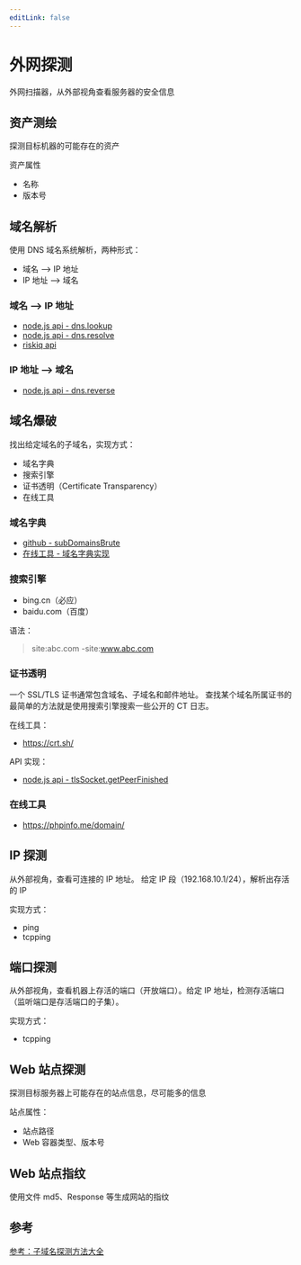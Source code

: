 ```yaml
---
editLink: false
---
```


# 外网探测

外网扫描器，从外部视角查看服务器的安全信息

## 资产测绘

探测目标机器的可能存在的资产

资产属性

- 名称
- 版本号

## 域名解析

使用 DNS 域名系统解析，两种形式：

- 域名 --> IP 地址
- IP 地址 --> 域名

### 域名 --> IP 地址

- [node.js api - dns.lookup](https://nodejs.org/dist/latest-v17.x/docs/api/dns.html#dnslookuphostname-options-callback)
- [node.js api - dns.resolve](https://nodejs.org/dist/latest-v17.x/docs/api/dns.html#dnsresolvehostname-rrtype-callback)
- [riskiq api](https://api.riskiq.net/api/concepts.html)

### IP 地址 --> 域名

- [node.js api - dns.reverse](https://nodejs.org/dist/latest-v17.x/docs/api/dns.html#dnsreverseip-callback)

## 域名爆破

找出给定域名的子域名，实现方式：

- 域名字典
- 搜索引擎
- 证书透明（Certificate Transparency）
- 在线工具

### 域名字典

- [github - subDomainsBrute](https://github.com/lijiejie/subDomainsBrute/blob/master/dict/subnames_full.txt)
- [在线工具 - 域名字典实现](https://phpinfo.me/domain/)

### 搜索引擎

- bing.cn（必应）
- baidu.com（百度）

语法：

> site:abc.com -site:www.abc.com

### 证书透明

一个 SSL/TLS 证书通常包含域名、子域名和邮件地址。
查找某个域名所属证书的最简单的方法就是使用搜索引擎搜索一些公开的 CT 日志。

在线工具：

- https://crt.sh/

API 实现：

- [node.js api - tlsSocket.getPeerFinished](http://nodejs.cn/api/tls.html#tlssocketgetpeerfinished)

### 在线工具

- https://phpinfo.me/domain/

## IP 探测

从外部视角，查看可连接的 IP 地址。 给定 IP 段（192.168.10.1/24），解析出存活的 IP

实现方式：

- ping
- tcpping

## 端口探测

从外部视角，查看机器上存活的端口（开放端口）。给定 IP 地址，检测存活端口（监听端口是存活端口的子集）。

实现方式：

- tcpping

## Web 站点探测

探测目标服务器上可能存在的站点信息，尽可能多的信息

站点属性：

- 站点路径
- Web 容器类型、版本号

## Web 站点指纹

使用文件 md5、Response 等生成网站的指纹

## 参考

[参考：子域名探测方法大全](https://www.cnblogs.com/forforever/p/14197630.html)
